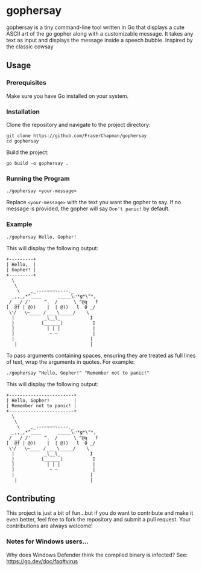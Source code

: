 # gophersay

gophersay is a tiny command-line tool written in Go that displays a cute ASCII art of the go gopher along with a customizable message. It takes any text as input and displays the message inside a speech bubble. Inspired by the classic cowsay

## Usage

### Prerequisites
Make sure you have Go installed on your system.

### Installation
Clone the repository and navigate to the project directory:

```
git clone https://github.com/FraserChapman/gophersay
cd gophersay
```

Build the project:

```
go build -o gophersay .
```

### Running the Program

```
./gophersay <your-message>
```

Replace `<your-message>` with the text you want the gopher to say. If no message is provided, the gopher will say `Don't panic!` by default.

### Example

```
./gophersay Hello, Gopher!
```

This will display the following output:

```
+---------+
| Hello,  |
| Gopher! |
+---------+
  \
   \
    \    ,_---~~~~~----._
  _,,_,*^____      _____\˴ᐠ*g*\"*,
 / __/ /'     ^.  /      \ ^@q   f
[  @f | @))    |  | @))   l  0 _/
 \ᐠ/   \~____ / __ \_____/    \
  |           _l__l_           I
  }          [______]           I
  ]            | | |            |
  ]             ~ ~             |
  |                            |
   |                           |
```

To pass arguments containing spaces, ensuring they are treated as full lines of text, wrap the arguments in quotes. For example:

```
./gophersay "Hello, Gopher!" "Remember not to panic!"
```

This will display the following output:

```
+------------------------+
| Hello, Gopher!         |
| Remember not to panic! |
+------------------------+
  \
   \
    \    ,_---~~~~~----._
  _,,_,*^____      _____\˴ᐠ*g*\"*,
 / __/ /'     ^.  /      \ ^@q   f
[  @f | @))    |  | @))   l  0 _/
 \ᐠ/   \~____ / __ \_____/    \
  |           _l__l_           I
  }          [______]           I
  ]            | | |            |
  ]             ~ ~             |
  |                            |
   |                           |
```

## Contributing

This project is just a bit of fun...but if you do want to contribute and make it even better, feel free to fork the repository and submit a pull request. Your contributions are always welcome!

### Notes for Windows users...

Why does Windows Defender think the compiled binary is infected? See: https://go.dev/doc/faq#virus
